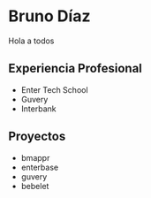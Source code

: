 # Bruno Díaz
Hola a todos

## Experiencia Profesional

- Enter Tech School
- Guvery
- Interbank

## Proyectos

- bmappr
- enterbase
- guvery
- bebelet

